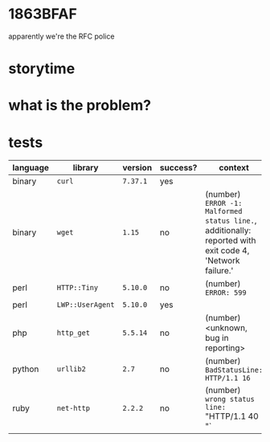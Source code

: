 # 1863BFAF
apparently we're the RFC police

# storytime

# what is the problem?

# tests
language     | library          | version  | success? | context
-------------|------------------|----------|----------|---------
binary       | `curl`           | `7.37.1` | yes      |
binary       | `wget`           | `1.15 `  | no       | (number) `ERROR -1: Malformed status line.`, additionally: reported with exit code 4, 'Network failure.'
perl         | `HTTP::Tiny`     | `5.10.0` | no       | (number) `ERROR: 599`
perl         | `LWP::UserAgent` | `5.10.0` | yes      |
php          | `http_get`       | `5.5.14` | no       | (number) <unknown, bug in reporting>
python       | `urllib2`        | `2.7`    | no       | (number) `BadStatusLine: HTTP/1.1 16`
ruby         | `net-http`       | `2.2.2`  | no       | (number) `wrong status line: `"HTTP/1.1 40  "`

